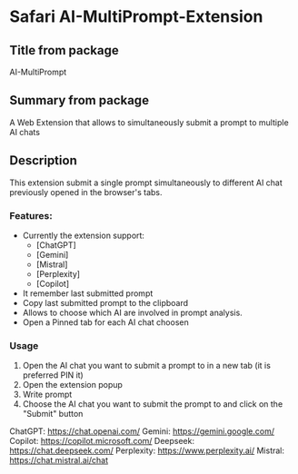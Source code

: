 # Safari AI-MultiPrompt-Extension

## Title from package

AI-MultiPrompt

## Summary from package

A Web Extension that allows to simultaneously submit a prompt to multiple AI chats

## Description
This extension submit a single prompt simultaneously to different AI chat previously opened in the browser's tabs.

### Features: 

* Currently the extension support:
  - [ChatGPT]
  - [Gemini]
  - [Mistral]
  - [Perplexity]
  - [Copilot]
* It remember last submitted prompt 
* Copy last submitted prompt to the clipboard
* Allows to choose which AI are involved in prompt analysis.
* Open a Pinned tab for each AI chat choosen

### Usage 

1. Open the AI chat you want to submit a prompt to in a new tab (it is preferred PIN it)
2. Open the extension popup
3. Write prompt
4. Choose the AI chat you want to submit the prompt to and click on the "Submit" button

ChatGPT: https://chat.openai.com/
Gemini: https://gemini.google.com/
Copilot: https://copilot.microsoft.com/
Deepseek: https://chat.deepseek.com/
Perplexity: https://www.perplexity.ai/
Mistral: https://chat.mistral.ai/chat